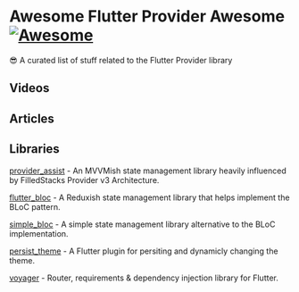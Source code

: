 #  Awesome Flutter Provider Awesome [![Awesome](https://cdn.rawgit.com/sindresorhus/awesome/d7305f38d29fed78fa85652e3a63e154dd8e8829/media/badge.svg)](https://github.com/sindresorhus/awesome)

😎 A curated list of stuff related to the Flutter Provider library

## Videos


## Articles


## Libraries

 [provider_assist](https://github.com/SKLn-Rad/provider_assist) - An MVVMish state management library heavily influenced by FilledStacks Provider v3 Architecture.
 
 [flutter_bloc](https://github.com/felangel/bloc) - A Reduxish state management library that helps implement the BLoC pattern.
 
 [simple_bloc](https://github.com/everton-e26/simple_bloc) - A simple state management library alternative to the BLoC implementation.
 
 [persist_theme](https://github.com/fluttercommunity/persist_theme) - A Flutter plugin for persiting and dynamicly changing the theme.
 
 [voyager](https://github.com/vishna/voyager) - Router, requirements & dependency injection library for Flutter.
